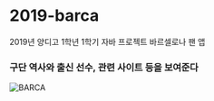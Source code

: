# 2019-barca
2019년 양디고 1학년 1학기 자바 프로젝트 바르셀로나 팬 앱

### 구단 역사와 출신 선수, 관련 사이트 등을 보여준다
![BARCA](https://user-images.githubusercontent.com/55534787/100031666-87208100-2e39-11eb-8ec3-952e3f3ca375.png)
